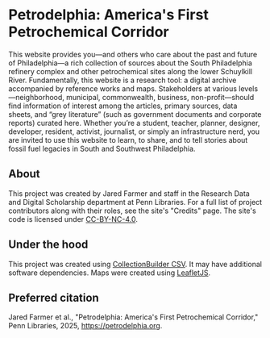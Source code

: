 # Petrodelphia: America's First Petrochemical Corridor
This website provides you—and others who care about the past and future of Philadelphia—a rich collection of sources about the South Philadelphia refinery complex and other petrochemical sites along the lower Schuylkill River. Fundamentally, this website is a research tool: a digital archive accompanied by reference works and maps. Stakeholders at various levels—neighborhood, municipal, commonwealth, business, non-profit—should find information of interest among the articles, primary sources, data sheets, and “grey literature” (such as government documents and corporate reports) curated here. Whether you’re a student, teacher, planner, designer, developer, resident, activist, journalist, or simply an infrastructure nerd, you are invited to use this website to learn, to share, and to tell stories about fossil fuel legacies in South and Southwest Philadelphia.

## About
This project was created by Jared Farmer and staff in the Research Data and Digital Scholarship department at Penn Libraries. For a full list of project contributors along with their roles, see the site's "Credits" page. The site's code is licensed under [CC-BY-NC-4.0](https://creativecommons.org/licenses/by-nc/4.0/).

## Under the hood
This project was created using [CollectionBuilder CSV](https://github.com/CollectionBuilder/collectionbuilder-csv). It may have additional software dependencies. Maps were created using [LeafletJS](https://leafletjs.com/).

## Preferred citation
Jared Farmer et al., "Petrodelphia: America's First Petrochemical Corridor," Penn Libraries, 2025, https://petrodelphia.org.


